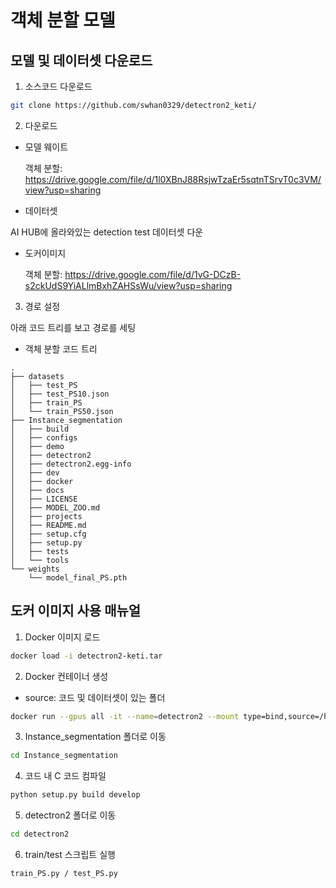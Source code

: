 # 객체 분할 모델

## 모델 및 데이터셋 다운로드

1. 소스코드 다운로드

```bash
git clone https://github.com/swhan0329/detectron2_keti/
```

2. 다운로드

* 모델 웨이트

    객체 분할: https://drive.google.com/file/d/1l0XBnJ88RsjwTzaEr5sqtnTSrvT0c3VM/view?usp=sharing

* 데이터셋

AI HUB에 올라와있는 detection test 데이터셋 다운

* 도커이미지

    객체 분할: https://drive.google.com/file/d/1vG-DCzB-s2ckUdS9YiALlmBxhZAHSsWu/view?usp=sharing
    
3. 경로 설정

아래 코드 트리를 보고 경로를 세팅

* 객체 분할 코드 트리

```
.
├── datasets
│   ├── test_PS
│   ├── test_PS10.json
│   ├── train_PS
│   └── train_PS50.json
├── Instance_segmentation
│   ├── build
│   ├── configs
│   ├── demo
│   ├── detectron2
│   ├── detectron2.egg-info
│   ├── dev
│   ├── docker
│   ├── docs
│   ├── LICENSE
│   ├── MODEL_ZOO.md
│   ├── projects
│   ├── README.md
│   ├── setup.cfg
│   ├── setup.py
│   ├── tests
│   └── tools
└── weights
    └── model_final_PS.pth 
```

## 도커 이미지 사용 매뉴얼

1. Docker 이미지 로드

```bash
docker load -i detectron2-keti.tar
```

2. Docker 컨테이너 생성

* source: 코드 및 데이터셋이 있는 폴더

```bash
docker run --gpus all -it --name=detectron2 --mount type=bind,source=/home/super/sw/100,target=/home/appuser detectron2:v0
```

3. Instance_segmentation 폴더로 이동

```bash
cd Instance_segmentation
```

4. 코드 내 C 코드 컴파일

```bash
python setup.py build develop
```

5. detectron2 폴더로 이동

```bash
cd detectron2
```

6. train/test 스크립트 실행

```bash
train_PS.py / test_PS.py
```
